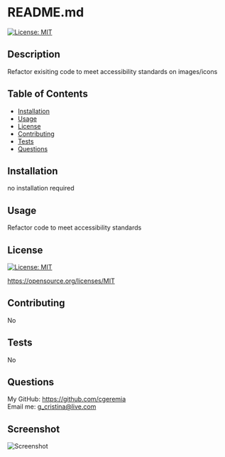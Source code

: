 # README.md
  
  [![License: MIT](https://img.shields.io/badge/License-MIT-yellow.svg)](https://opensource.org/licenses/MIT)

  ## Description

 Refactor exisiting code to meet accessibility standards on images/icons

  ## Table of Contents

  * [Installation](#installation)
  * [Usage](#usage)
  * [License](#license)
  * [Contributing](#contributing)
  * [Tests](#tests)
  * [Questions](#questions)

  ## Installation

no installation required

  ## Usage

Refactor code to meet accessibility standards

  ## License

  [![License: MIT](https://img.shields.io/badge/License-MIT-yellow.svg)](https://opensource.org/licenses/MIT)
  
  https://opensource.org/licenses/MIT 
    

  ## Contributing
  
  No
  
  ## Tests
  No

  ## Questions
  My GitHub: https://github.com/cgeremia <br>
  Email me: g_cristina@live.com
  
  ## Screenshot 
  ![Screenshot](Screenshot.png)
  
  
